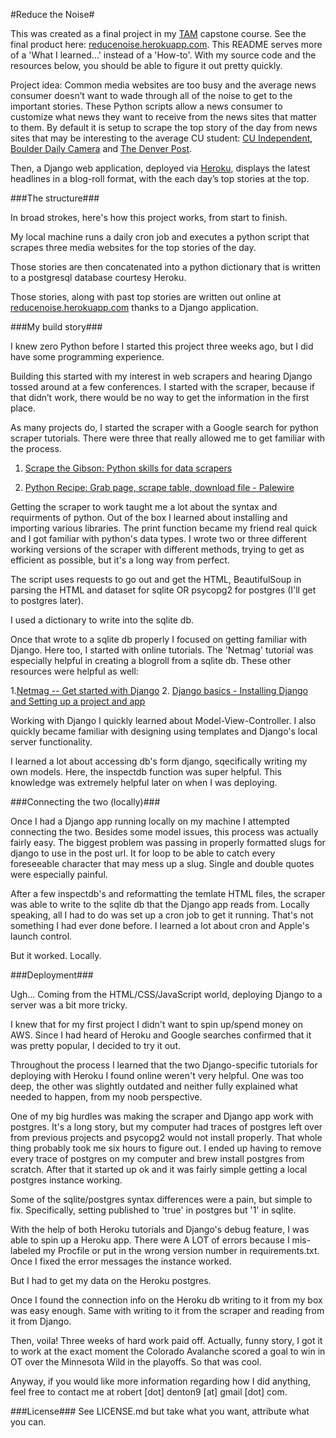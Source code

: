 #Reduce the Noise#

This was created as a final project in my [TAM](http://tam.colorado.edu) capstone course. See the final product here: [reducenoise.herokuapp.com](http://reducenoise.herokuapp.com). This README serves more of a 'What I learned...' instead of a 'How-to'. With my source code and the resources below, you should be able to figure it out pretty quickly.

Project idea: Common media websites are too busy and the average news consumer doesn’t want to wade through all of the noise to get to the important stories. These Python scripts allow a news consumer to customize what news they want to receive from the news sites that matter to them.  By default it is setup to scrape the top story of the day from news sites that may be interesting to the average CU student: [CU Independent](http://www.cuindependent.com), [Boulder Daily Camera](http://www.dailycamera.com) and [The Denver Post](http://www.denverpost.com).

Then, a Django web application, deployed via [Heroku](http://www.heroku.com), displays the latest headlines in a blog-roll format, with the each day’s top stories at the top.

###The structure###

In broad strokes, here's how this project works, from start to finish.

My local machine runs a daily cron job and executes a python script that scrapes three media websites for the top stories of the day.

Those stories are then concatenated into a python dictionary that is written to a postgresql database courtesy Heroku.

Those stories, along with past top stories are written out online at [reducenoise.herokuapp.com](http://reducenoise.herokuapp.com) thanks to a Django application.

###My build story###

I knew zero Python before I started this project three weeks ago, but I did have some programming experience.

Building this started with my interest in web scrapers and hearing Django tossed around at a few conferences. I started with the scraper, because if that didn’t work, there would be no way to get the information in the first place.

As many projects do, I started the scraper with a Google search for python scraper tutorials. There were three that really allowed me to get familiar with the process.

1. [Scrape the Gibson: Python skills for data scrapers](http://brianabelson.com/open-news/2013/12/17/scrape-the-gibson.html)

2. [Python Recipe: Grab page, scrape table, download file - Palewire](http://palewi.re/posts/2008/04/20/python-recipe-grab-a-page-scrape-a-table-download-a-file/)

Getting the scraper to work taught me a lot about the syntax and requirments of python. Out of the box I learned about installing and importing various libraries. The print function became my friend real quick and I got familiar with python's data types. I wrote two or three different working versions of the scraper with different methods, trying to get as efficient as possible, but it's a long way from perfect.

The script uses requests to go out and get the HTML, BeautifulSoup in parsing the HTML and dataset for sqlite OR psycopg2 for postgres (I'll get to postgres later).

I used a dictionary to write into the sqlite db.

Once that wrote to a sqlite db properly I focused on getting familiar with Django. Here too, I started with online tutorials. The 'Netmag' tutorial was especially helpful in creating a blogroll from a sqlite db. These other resources were helpful as well:

1.[Netmag -- Get started with Django](http://www.creativebloq.com/netmag/get-started-django-7132932)
2. [Django basics - Installing Django and Setting up a project and app](http://mherman.org/blog/2012/12/30/django-basics/#.U106W61dWiq)

Working with Django I quickly learned about Model-View-Controller. I also quickly became familiar with designing using templates and Django's local server functionality.

I learned a lot about accessing db's form django, sqecifically writing my own models. Here, the inspectdb function was super helpful. This knowledge was extremely helpful later on when I was deploying.

###Connecting the two (locally)###

Once I had a Django app running locally on my machine I attempted connecting the two. Besides some model issues, this process was actually fairly easy. The biggest problem was passing in properly formatted slugs for django to use in the post url. It for loop to be able to catch every foreseeable character that may mess up a slug. Single and double quotes were especially painful.

After a few inspectdb's and reformatting the temlate HTML files, the scraper was able to write to the sqlite db that the Django app reads from. Locally speaking, all I had to do was set up a cron job to get it running. That's not something I had ever done before. I learned a lot about cron and Apple's launch control.

But it worked. Locally.

###Deployment###

Ugh... Coming from the HTML/CSS/JavaScript world, deploying Django to a server was a bit more tricky.

I knew that for my first project I didn't want to spin up/spend money on AWS. Since I had heard of Heroku and Google searches confirmed that it was pretty popular, I decided to try it out.

Throughout the process I learned that the two Django-specific tutorials for deploying with Heroku I found online weren't very helpful. One was too deep, the other was slightly outdated and neither fully explained what needed to happen, from my noob perspective.

One of my big hurdles was making the scraper and Django app work with postgres. It's a long story, but my computer had traces of postgres left over from previous projects and psycopg2 would not install properly. That whole thing probably took me six hours to figure out. I ended up having to remove every trace of postgres on my computer and brew install postgres from scratch. After that it started up ok and it was fairly simple getting a local postgres instance working.

Some of the sqlite/postgres syntax differences were a pain, but simple to fix. Specifically, setting published to 'true' in postgres but '1' in sqlite.

With the help of both Heroku tutorials and Django's debug feature, I was able to spin up a Heroku app. There were A LOT of errors because I mis-labeled my Procfile or put in the wrong version number in requirements.txt. Once I fixed the error messages the instance worked. 

But I had to get my data on the Heroku postgres.

Once I found the connection info on the Heroku db writing to it from my box was easy enough. Same with writing to it from the scraper and reading from it from Django.

Then, voila! Three weeks of hard work paid off. Actually, funny story, I got it to work at the exact moment the Colorado Avalanche scored a goal to win in OT over the Minnesota Wild in the playoffs. So that was cool.

Anyway, if you would like more information regarding how I did anything, feel free to contact me at robert [dot] denton9 [at] gmail [dot] com.

###License###
See LICENSE.md but take what you want, attribute what you can.